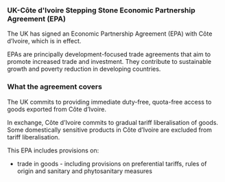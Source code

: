 ### UK-Côte d'Ivoire Stepping Stone Economic Partnership Agreement (EPA)

The UK has signed an Economic Partnership Agreement (EPA) with Côte d’Ivoire, which is in effect.

EPAs are principally development-focused trade agreements that aim to promote increased trade and investment. They contribute to sustainable growth and poverty reduction in developing countries.

### What the agreement covers

The UK commits to providing immediate duty-free, quota-free access to goods exported from Côte d’Ivoire.

In exchange, Côte d’Ivoire commits to gradual tariff liberalisation of goods. Some domestically sensitive products in Côte d’Ivoire are excluded from tariff liberalisation.

This EPA includes provisions on:

- trade in goods - including provisions on preferential tariffs, rules of origin and sanitary and phytosanitary measures
